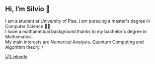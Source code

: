 ## Hi, I’m Silvio 👋
I am a student at University of Pisa. I am pursuing a master's degree in Computer Science 👨‍💻 \
I have a mathametical background thanks to my bachelor's degree in Mathematics. \
My main interests are Numerical Analysis, Quantum Computing and Algorithm theory. \ 

[![LinkedIn][linkedin-shield]][linkedin-url]

<!---
SilvioM97/SilvioM97 is a ✨ special ✨ repository because its `README.md` (this file) appears on your GitHub profile.
You can click the Preview link to take a look at your changes.
--->


[linkedin-shield]: https://img.shields.io/badge/-LinkedIn-black.svg?style=plastic&logo=linkedin&color=blue
[linkedin-url]: https://www.linkedin.com/in/silvio-martinico-434285221/
